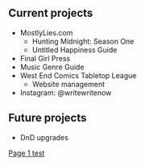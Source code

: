 ## Current projects

- MostlyLies.com
  - Hunting Midnight: Season One
  - Untitled Happiness Guide
- Final Girl Press
- Music Genre Guide
- West End Comics Tabletop League
  - Website management
- Instagram: @writewritenow

## Future projects

- DnD upgrades

[Page 1 test](../page1)
